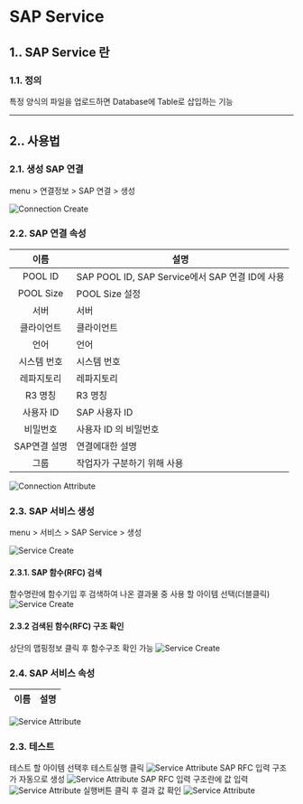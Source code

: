 # SAP Service
## 1.. SAP Service 란
### 1.1. 정의
특정 양식의 파일을 업로드하면 Database에 Table로 삽입하는 기능

---
## 2.. 사용법
### 2.1. 생성 SAP 연결
menu > 연결정보 > SAP 연결 > 생성

![Connection Create](./images/02-service-sap-01.png)

### 2.2. SAP 연결 속성

| 이름 | 설명 |
|:---:|---|
| POOL ID | SAP POOL ID, SAP Service에서 SAP 연결 ID에 사용 |
| POOL Size | POOL Size 설정 |
| 서버 | 서버 |
| 클라이언트 | 클라이언트 |
| 언어 | 언어 |
| 시스템 번호 | 시스템 번호 |
| 레파지토리 | 레파지토리 |
| R3 명칭 | R3 명칭 |
| 사용자 ID | SAP 사용자 ID |
| 비밀번호 | 사용자 ID 의 비밀번호 |
| SAP연결 설명 | 연결에대한 설명 |
| 그룹 | 작업자가 구분하기 위해 사용 |

![Connection Attribute](./images/02-service-sap-02.png)

### 2.3. SAP 서비스 생성
menu > 서비스 > SAP Service > 생성

![Service Create](./images/02-service-sap-03.png)

#### 2.3.1. SAP 함수(RFC) 검색
함수명란에 함수기입 후 검색하여 나온 결과물 중 사용 할 아이템 선택(더블클릭)
![Service Create](./images/02-service-sap-05.png)

#### 2.3.2 검색된 함수(RFC) 구조 확인
상단의 맵핑정보 클릭 후 함수구조 확인 가능
![Service Create](./images/02-service-sap-06.png)

### 2.4. SAP 서비스 속성

| 이름 | 설명 |
|:---:|---|

![Service Attribute](./images/02-service-sap-04.png)

### 2.3. 테스트

테스트 할 아이템 선택후 테스트실행 클릭
![Service Attribute](./images/02-service-sap-10.png)
SAP RFC 입력 구조가 자동으로 생성
![Service Attribute](./images/02-service-sap-07.png)
SAP RFC 입력 구조란에 값 입력
![Service Attribute](./images/02-service-sap-08.png)
실행버튼 클릭 후 결과 값 확인
![Service Attribute](./images/02-service-sap-09.png)
